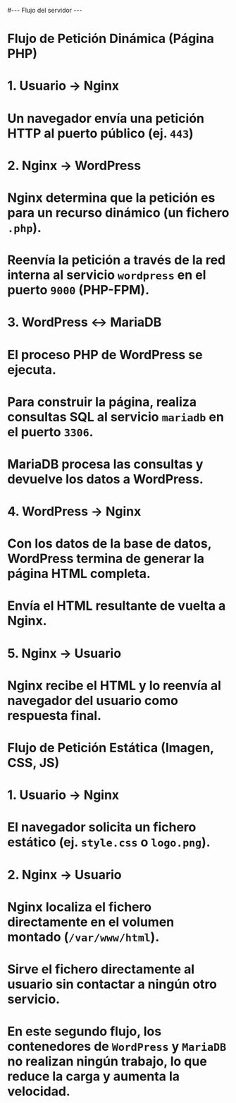 #--- Flujo del servidor ---
# Flujo de Petición Dinámica (Página PHP)

# 1.  Usuario → Nginx
#   Un navegador envía una petición HTTP al puerto público (ej. `443`)

# 2.  Nginx → WordPress
#   Nginx determina que la petición es para un recurso dinámico (un fichero `.php`).
#   Reenvía la petición a través de la red interna al servicio `wordpress` en el puerto `9000` (PHP-FPM).

# 3.  WordPress ↔ MariaDB
#   El proceso PHP de WordPress se ejecuta.
#   Para construir la página, realiza consultas SQL al servicio `mariadb` en el puerto `3306`.
#   MariaDB procesa las consultas y devuelve los datos a WordPress.

# 4.  WordPress → Nginx
#   Con los datos de la base de datos, WordPress termina de generar la página HTML completa.
#   Envía el HTML resultante de vuelta a Nginx.

# 5.  Nginx → Usuario
#   Nginx recibe el HTML y lo reenvía al navegador del usuario como respuesta final.

# Flujo de Petición Estática (Imagen, CSS, JS)

# 1.  Usuario → Nginx
#   El navegador solicita un fichero estático (ej. `style.css` o `logo.png`).

# 2.  Nginx → Usuario
#   Nginx localiza el fichero directamente en el volumen montado (`/var/www/html`).
#   Sirve el fichero directamente al usuario sin contactar a ningún otro servicio.
#   En este segundo flujo, los contenedores de `WordPress` y `MariaDB` no realizan ningún trabajo, lo que reduce la carga y aumenta la velocidad.